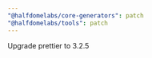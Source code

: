 ```yaml
---
"@halfdomelabs/core-generators": patch
"@halfdomelabs/tools": patch
---
```


Upgrade prettier to 3.2.5
